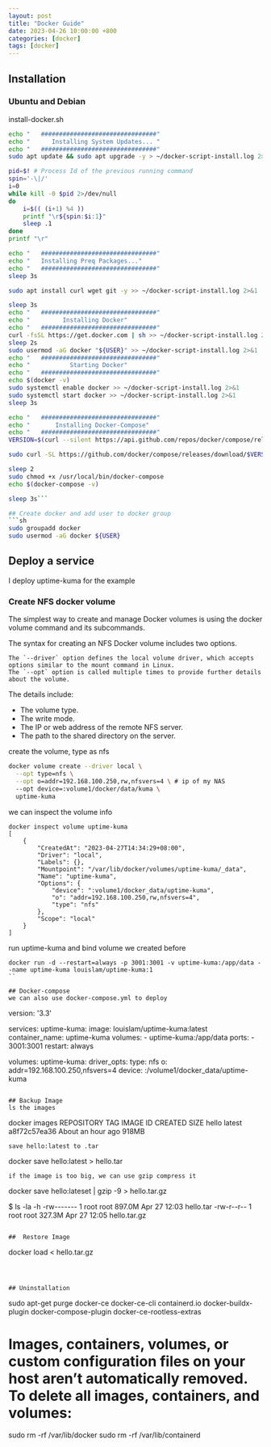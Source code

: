 ```yaml
---
layout: post
title: "Docker Guide"
date: 2023-04-26 10:00:00 +800
categories: [docker]
tags: [docker]
---
```


## Installation

### Ubuntu and Debian 
install-docker.sh
```sh
echo "   ################################"
echo "      Installing System Updates... "
echo "   ################################"
sudo apt update && sudo apt upgrade -y > ~/docker-script-install.log 2>&1 &

pid=$! # Process Id of the previous running command
spin='-\|/'
i=0
while kill -0 $pid 2>/dev/null
do
    i=$(( (i+1) %4 ))
    printf "\r${spin:$i:1}"
    sleep .1
done
printf "\r"

echo "   ################################"
echo "   Installing Preq Packages..."
echo "   ################################"
sleep 3s

sudo apt install curl wget git -y >> ~/docker-script-install.log 2>&1

sleep 3s
echo "   ################################"
echo "         Installing Docker"
echo "   ################################"
curl -fsSL https://get.docker.com | sh >> ~/docker-script-install.log 2>&1
sleep 2s
sudo usermod -aG docker "${USER}" >> ~/docker-script-install.log 2>&1
echo "   ################################"
echo "           Starting Docker"
echo "   ################################"
echo $(docker -v)
sudo systemctl enable docker >> ~/docker-script-install.log 2>&1
sudo systemctl start docker >> ~/docker-script-install.log 2>&1
sleep 3s

echo "   ################################"
echo "       Installing Docker-Compose"
echo "   ################################"
VERSION=$(curl --silent https://api.github.com/repos/docker/compose/releases/latest | grep -Po '"tag_name": "\K.*\d')

sudo curl -SL https://github.com/docker/compose/releases/download/$VERSION/docker-compose-linux-x86_64 -o /usr/local/bin/docker-compose

sleep 2
sudo chmod +x /usr/local/bin/docker-compose
echo $(docker-compose -v)

sleep 3s```

## Create docker and add user to docker group
```sh
sudo groupadd docker
sudo usermod -aG docker ${USER}
```

## Deploy a service 

I deploy uptime-kuma for the example

### Create NFS docker volume

The simplest way to create and manage Docker volumes is using the docker volume command and its subcommands.

The syntax for creating an NFS Docker volume includes two options.

    The `--driver` option defines the local volume driver, which accepts options similar to the mount command in Linux.
    The `--opt` option is called multiple times to provide further details about the volume.

The details include:
- The volume type.
- The write mode.
- The IP or web address of the remote NFS server.
- The path to the shared directory on the server.

create the volume, type as nfs 
```sh
docker volume create --driver local \
  --opt type=nfs \
  --opt o=addr=192.168.100.250,rw,nfsvers=4 \ # ip of my NAS
  --opt device=:volume1/docker/data/kuma \
  uptime-kuma
```

we can inspect the volume info
```
docker inspect volume uptime-kuma
[
    {
        "CreatedAt": "2023-04-27T14:34:29+08:00",
        "Driver": "local",
        "Labels": {},
        "Mountpoint": "/var/lib/docker/volumes/uptime-kuma/_data",
        "Name": "uptime-kuma",
        "Options": {
            "device": ":volume1/docker_data/uptime-kuma",
            "o": "addr=192.168.100.250,rw,nfsvers=4",
            "type": "nfs"
        },
        "Scope": "local"
    }
]
```

run uptime-kuma and bind volume we created before
```
docker run -d --restart=always -p 3001:3001 -v uptime-kuma:/app/data --name uptime-kuma louislam/uptime-kuma:1
``

## Docker-compose
we can also use docker-compose.yml to deploy 
```
version: '3.3'

services:
  uptime-kuma:
    image: louislam/uptime-kuma:latest
    container_name: uptime-kuma
    volumes:
      - uptime-kuma:/app/data
    ports:
      - 3001:3001
    restart: always

volumes:
  uptime-kuma:
    driver_opts:
      type: nfs
      o: addr=192.168.100.250,nfsvers=4
      device: :/volume1/docker_data/uptime-kuma
```

## Backup Image
ls the images 
```
docker images
REPOSITORY         TAG       IMAGE ID       CREATED             SIZE
hello              latest    a8f72c57ea36   About an hour ago   918MB
```
save hello:latest to .tar
```
docker save hello:latest > hello.tar
```
if the image is too big, we can use gzip compress it 
```
docker save hello:lateset | gzip -9 > hello.tar.gz

$ ls -la -h
-rw-------    1 root     root      897.0M Apr 27 12:03 hello.tar
-rw-r--r--    1 root     root      327.3M Apr 27 12:05 hello.tar.gz
```

##  Restore Image
```
docker load < hello.tar.gz
```



## Uninstallation
```
sudo apt-get purge docker-ce docker-ce-cli containerd.io docker-buildx-plugin docker-compose-plugin docker-ce-rootless-extras

# Images, containers, volumes, or custom configuration files on your host aren’t automatically removed. To delete all images, containers, and volumes: 
sudo rm -rf /var/lib/docker
sudo rm -rf /var/lib/containerd
```

